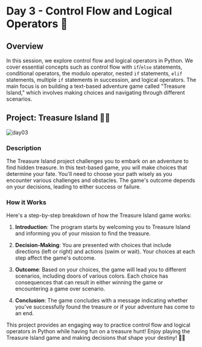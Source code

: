 # Day 3 - Control Flow and Logical Operators 🚦

## Overview

In this session, we explore control flow and logical operators in Python. We cover essential concepts such as control flow with `if`/`else` statements, conditional operators, the modulo operator, nested `if` statements, `elif` statements, multiple `if` statements in succession, and logical operators. The main focus is on building a text-based adventure game called "Treasure Island," which involves making choices and navigating through different scenarios.

## Project: Treasure Island 🏴‍☠️
![day03]()


### Description

The Treasure Island project challenges you to embark on an adventure to find hidden treasure. In this text-based game, you will make choices that determine your fate. You'll need to choose your path wisely as you encounter various challenges and obstacles. The game's outcome depends on your decisions, leading to either success or failure.

### How it Works

Here's a step-by-step breakdown of how the Treasure Island game works:

1. **Introduction**: The program starts by welcoming you to Treasure Island and informing you of your mission to find the treasure.

2. **Decision-Making**: You are presented with choices that include directions (left or right) and actions (swim or wait). Your choices at each step affect the game's outcome.

3. **Outcome**: Based on your choices, the game will lead you to different scenarios, including doors of various colors. Each choice has consequences that can result in either winning the game or encountering a game over scenario.

4. **Conclusion**: The game concludes with a message indicating whether you've successfully found the treasure or if your adventure has come to an end.

This project provides an engaging way to practice control flow and logical operators in Python while having fun on a treasure hunt! Enjoy playing the Treasure Island game and making decisions that shape your destiny! 🏴‍☠️
